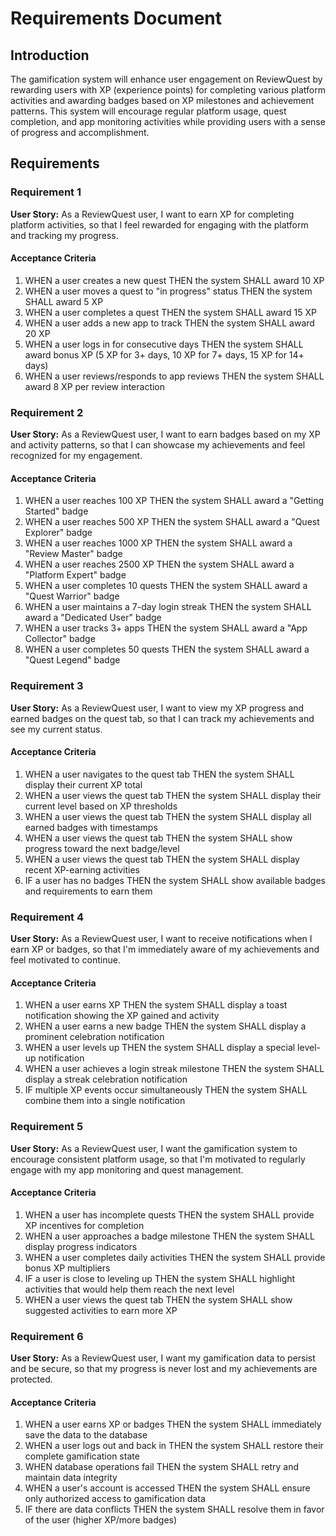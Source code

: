 # Requirements Document

## Introduction

The gamification system will enhance user engagement on ReviewQuest by rewarding users with XP (experience points) for completing various platform activities and awarding badges based on XP milestones and achievement patterns. This system will encourage regular platform usage, quest completion, and app monitoring activities while providing users with a sense of progress and accomplishment.

## Requirements

### Requirement 1

**User Story:** As a ReviewQuest user, I want to earn XP for completing platform activities, so that I feel rewarded for engaging with the platform and tracking my progress.

#### Acceptance Criteria

1. WHEN a user creates a new quest THEN the system SHALL award 10 XP
2. WHEN a user moves a quest to "in progress" status THEN the system SHALL award 5 XP
3. WHEN a user completes a quest THEN the system SHALL award 15 XP
4. WHEN a user adds a new app to track THEN the system SHALL award 20 XP
5. WHEN a user logs in for consecutive days THEN the system SHALL award bonus XP (5 XP for 3+ days, 10 XP for 7+ days, 15 XP for 14+ days)
6. WHEN a user reviews/responds to app reviews THEN the system SHALL award 8 XP per review interaction

### Requirement 2

**User Story:** As a ReviewQuest user, I want to earn badges based on my XP and activity patterns, so that I can showcase my achievements and feel recognized for my engagement.

#### Acceptance Criteria

1. WHEN a user reaches 100 XP THEN the system SHALL award a "Getting Started" badge
2. WHEN a user reaches 500 XP THEN the system SHALL award a "Quest Explorer" badge
3. WHEN a user reaches 1000 XP THEN the system SHALL award a "Review Master" badge
4. WHEN a user reaches 2500 XP THEN the system SHALL award a "Platform Expert" badge
5. WHEN a user completes 10 quests THEN the system SHALL award a "Quest Warrior" badge
6. WHEN a user maintains a 7-day login streak THEN the system SHALL award a "Dedicated User" badge
7. WHEN a user tracks 3+ apps THEN the system SHALL award a "App Collector" badge
8. WHEN a user completes 50 quests THEN the system SHALL award a "Quest Legend" badge

### Requirement 3

**User Story:** As a ReviewQuest user, I want to view my XP progress and earned badges on the quest tab, so that I can track my achievements and see my current status.

#### Acceptance Criteria

1. WHEN a user navigates to the quest tab THEN the system SHALL display their current XP total
2. WHEN a user views the quest tab THEN the system SHALL display their current level based on XP thresholds
3. WHEN a user views the quest tab THEN the system SHALL display all earned badges with timestamps
4. WHEN a user views the quest tab THEN the system SHALL show progress toward the next badge/level
5. WHEN a user views the quest tab THEN the system SHALL display recent XP-earning activities
6. IF a user has no badges THEN the system SHALL show available badges and requirements to earn them

### Requirement 4

**User Story:** As a ReviewQuest user, I want to receive notifications when I earn XP or badges, so that I'm immediately aware of my achievements and feel motivated to continue.

#### Acceptance Criteria

1. WHEN a user earns XP THEN the system SHALL display a toast notification showing the XP gained and activity
2. WHEN a user earns a new badge THEN the system SHALL display a prominent celebration notification
3. WHEN a user levels up THEN the system SHALL display a special level-up notification
4. WHEN a user achieves a login streak milestone THEN the system SHALL display a streak celebration notification
5. IF multiple XP events occur simultaneously THEN the system SHALL combine them into a single notification

### Requirement 5

**User Story:** As a ReviewQuest user, I want the gamification system to encourage consistent platform usage, so that I'm motivated to regularly engage with my app monitoring and quest management.

#### Acceptance Criteria

1. WHEN a user has incomplete quests THEN the system SHALL provide XP incentives for completion
2. WHEN a user approaches a badge milestone THEN the system SHALL display progress indicators
3. WHEN a user completes daily activities THEN the system SHALL provide bonus XP multipliers
4. IF a user is close to leveling up THEN the system SHALL highlight activities that would help them reach the next level
5. WHEN a user views the quest tab THEN the system SHALL show suggested activities to earn more XP

### Requirement 6

**User Story:** As a ReviewQuest user, I want my gamification data to persist and be secure, so that my progress is never lost and my achievements are protected.

#### Acceptance Criteria

1. WHEN a user earns XP or badges THEN the system SHALL immediately save the data to the database
2. WHEN a user logs out and back in THEN the system SHALL restore their complete gamification state
3. WHEN database operations fail THEN the system SHALL retry and maintain data integrity
4. WHEN a user's account is accessed THEN the system SHALL ensure only authorized access to gamification data
5. IF there are data conflicts THEN the system SHALL resolve them in favor of the user (higher XP/more badges)